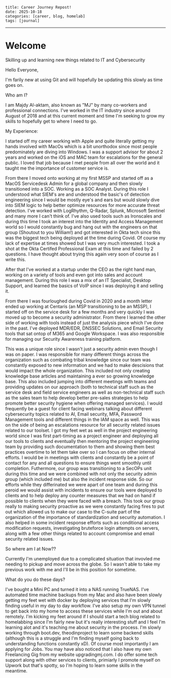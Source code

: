     title: Career Journey Repost!
    date: 2025-10-18
    categories: [career, blog, homelab]
    tags: [journal]

---

# Welcome

Skilling up and learning new things related to IT and Cybersecurity

Hello Everyone,

I'm farily new at using Git and will hopefully be updating this slowly as time goes on.

Who am I?

I am Majdy Al-aktam, also known as "MJ" by many co-workers and professional connections. I've worked in the IT industry since around August of 2018 and at this current moment and time I'm seeking to grow my skills to hopefully get to where I need to go.

My Experience:

I started off my career working with Apple and quite literally getting my hands involved with MacOs which is a bit unorthodox since most people predominately are diving into Windows. I was a support advisor for about 2 years and worked on the iOS and MAC team for escalations for the general public. I loved that job because I met people from all over the world and it taught me the importance of customer service is.

From there I moved onto working at my first MSSP and started off as a MacOS Servicedesk Admin for a global company and then slowly transitioned into a SOC. Working as a SOC Analyst. During this role I understood what SIEM's are and understood the basic's of detection engineering since I would be mostly eye's and ears but would slowly dive into SIEM logic to help better optimize resources for more accurate threat detection. I've worked with LogRhythm, Q-Radar, Splunk, Microsoft Sentinel and many more I can't think of. I've also used tools such as Ironscales and during this time I took an interest into the Identity and Access Management world so I would constantly bug and hang out with the engineers on that group (Shoutout to you William!) and got interested in Okta tech since this was the biggest tech being deployed at the time during Covid. Of course my lack of expertise at times showed but I was very much interested. I took a shot at the Okta Certifed Professional Exam at this time and failed by 2 questions. I have thought about trying this again very soon of course as I write this.

After that I've worked at a startup under the CEO as the right hand man, working on a variety of tools and even got into sales and account management. During this role I was a mix of an IT Specialist, Desktop Support, and learned the basics of VoIP since I was deploying it and selling it.

From there I was fourloughed during Covid in 2020 and a month letter ended up working at Centaris (an MSP transitioning to be an MSSP), I started off on the service desk for a few months and very quickly I was moved up to become a security administrator. From there I learned the other side of working with tools instead of just the analysis piece which I've done in the past. I've deployed MDR/EDR, DNSSEC Solutions, and Email Security tools that sat ontop of M365 and Google Workspace. I was also responsible for managing our Security Awareness training platform.

This was a unique role since I wasn't just a security admin even though I was on paper. I was responsible for many different things across the organization such as combating tribal knowledge since our team was constantly exposed to new information and we had to make descisions that would impact the whole organization. This included not only creating knowledge base articles and maintaining a ever so growing knowledge base. This also included jumping into different meetings with teams and providing updates on our approach (both to technical staff such as the service desk and field service engineers as well as non-technical staff such as the sales team to help develop better pre-sales strategies to help promote better security hygiene when offering managed services). I would frequently be a guest for client facing webinars talking about different cybersecurity topics related to AI, Email security, MFA, Password Management tools and different things in the IAM space as well. This was on the side of being an escalations resource for all security related issues related to our toolset. I got my feet wet as well in the project engineering world since I was first part-timing as a project engineer and deploying all our tools to clients and eventually then mentoring the project engineering team by providing such documentation to them and showing them best practices overtime to let them take over so I can focus on other internal efforts. I would be in meetings with clients and constantly be a point of contact for any and all questions to ensure things went smoothly until completion. Futhermore, our group was transitioning to a SecOPs unit during this time and we were combined with not only the security admin group (which included me) but also the incident response side. So our efforts while they differinated we were apart of one team and during this peroid we would assist with incidents to ensure our tools were deployed to clients and to help deploy any counter measures that we had on hand if possible to clients when they were faced with a breach. This took our group really to making security proactive as we were constantly facing fires to put out which allowed us to make our case to the C-suite part of the organization of the importance of standardization and security automation. I also helped in some incident response efforts such as conditional access modification requests, investigating bruteforce login attempts on servers, along with a few other things related to account compromise and email security related issues.

So where am I at Now??

Currently I'm unemployed due to a complicated situation that invovled me needing to pickup and move across the globe. So I wasn't able to take my previous work with me and I'll be in this position for sometime.

What do you do these days?

I've bought a Mini PC and turned it into a NAS running TrueNAS. I've automated time machine backups from my Mac and also have been slowly getting my feet wet with docker by deploying services that I'm slowly finding useful in my day to day workflow. I've also setup my own VPN tunnel to get back into my home to access these services while I'm out and about remotely.
I'm kicking my feet around if I should start a tech blog related to homelabbing since I'm fairly new but it's really interesting stuff and I feel I'm learning alot and it's teaching me about security in the process.
I'm slowly working through boot.dev, theodinproject to learn some backend skills (although this is a struggle and I'm finding myself going back to understanding functions constantly xD).
Of course most importantly I am applying for Jobs.
You may have also noticed that I also have my own Freelancing Gig from my website upgradingmj.com. I do offer some tech support along with other services to clients, primiarly I promote myself on Upwork but that's spotty, so I'm hoping to learn some skills in the meantime.
